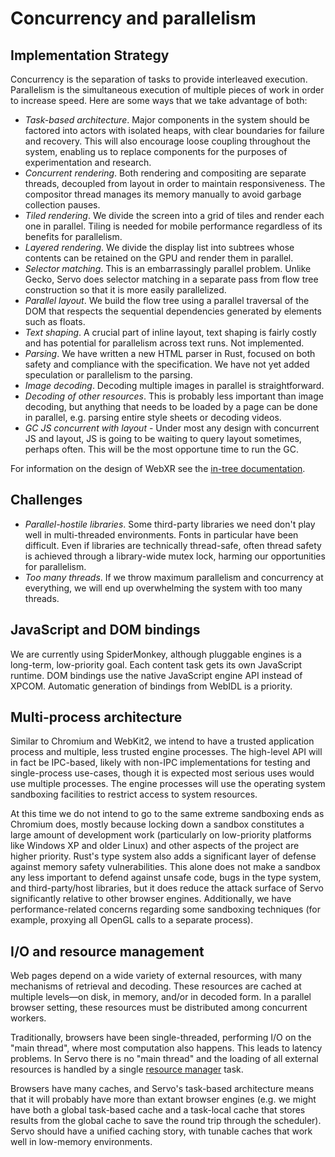 <!-- TODO: needs copyediting -->

# Concurrency and parallelism

## Implementation Strategy

Concurrency is the separation of tasks to provide interleaved execution.
Parallelism is the simultaneous execution of multiple pieces of work in order to increase speed.
Here are some ways that we take advantage of both:

* _Task-based architecture_.
  Major components in the system should be factored into actors with isolated heaps, with clear boundaries for failure and recovery.
  This will also encourage loose coupling throughout the system, enabling us to replace components for the purposes of experimentation and research.
* _Concurrent rendering_.
  Both rendering and compositing are separate threads, decoupled from layout in order to maintain responsiveness.
  The compositor thread manages its memory manually to avoid garbage collection pauses.
* _Tiled rendering_.
  We divide the screen into a grid of tiles and render each one in parallel.
  Tiling is needed for mobile performance regardless of its benefits for parallelism.
* _Layered rendering_.
  We divide the display list into subtrees whose contents can be retained on the GPU and render them in parallel.
* _Selector matching_.
  This is an embarrassingly parallel problem.
  Unlike Gecko, Servo does selector matching in a separate pass from flow tree construction so that it is more easily parallelized.
* _Parallel layout_.
  We build the flow tree using a parallel traversal of the DOM that respects the sequential dependencies generated by elements such as floats.
* _Text shaping_.
  A crucial part of inline layout, text shaping is fairly costly and has potential for parallelism across text runs.
  Not implemented.
* _Parsing_.
  We have written a new HTML parser in Rust, focused on both safety and compliance with the specification.
  We have not yet added speculation or parallelism to the parsing.
* _Image decoding_.
  Decoding multiple images in parallel is straightforward.
* _Decoding of other resources_.
  This is probably less important than image decoding, but anything that needs to be loaded by a page can be done in parallel, e.g. parsing entire style sheets or decoding videos.
* _GC JS concurrent with layout_ - Under most any design with concurrent JS and layout, JS is going to be waiting to query layout sometimes, perhaps often.
  This will be the most opportune time to run the GC.

For information on the design of WebXR see the [in-tree documentation](https://github.com/servo/servo/blob/main/docs/components/webxr.md).

## Challenges

* _Parallel-hostile libraries_.
  Some third-party libraries we need don't play well in multi-threaded environments.
  Fonts in particular have been difficult.
  Even if libraries are technically thread-safe, often thread safety is achieved through a library-wide mutex lock, harming our opportunities for parallelism.
* _Too many threads_.
  If we throw maximum parallelism and concurrency at everything, we will end up overwhelming the system with too many threads.

## JavaScript and DOM bindings

We are currently using SpiderMonkey, although pluggable engines is a long-term, low-priority goal.
Each content task gets its own JavaScript runtime.
DOM bindings use the native JavaScript engine API instead of XPCOM.
Automatic generation of bindings from WebIDL is a priority.

## Multi-process architecture

Similar to Chromium and WebKit2, we intend to have a trusted application process and multiple, less trusted engine processes.
The high-level API will in fact be IPC-based, likely with non-IPC implementations for testing and single-process use-cases, though it is expected most serious uses would use multiple processes.
The engine processes will use the operating system sandboxing facilities to restrict access to system resources.

At this time we do not intend to go to the same extreme sandboxing ends as Chromium does, mostly because locking down a sandbox constitutes a large amount of development work (particularly on low-priority platforms like Windows XP and older Linux) and other aspects of the project are higher priority.
Rust's type system also adds a significant layer of defense against memory safety vulnerabilities.
This alone does not make a sandbox any less important to defend against unsafe code, bugs in the type system, and third-party/host libraries, but it does reduce the attack surface of Servo significantly relative to other browser engines.
Additionally, we have performance-related concerns regarding some sandboxing techniques (for example, proxying all OpenGL calls to a separate process).

## I/O and resource management

Web pages depend on a wide variety of external resources, with many mechanisms of retrieval and decoding.
These resources are cached at multiple levels—on disk, in memory, and/or in decoded form.
In a parallel browser setting, these resources must be distributed among concurrent workers.

Traditionally, browsers have been single-threaded, performing I/O on the "main thread", where most computation also happens.
This leads to latency problems.
In Servo there is no "main thread" and the loading of all external resources is handled by a single [resource manager] task.

[resource manager]: https://github.com/servo/servo/blob/master/components/net/resource_thread.rs

Browsers have many caches, and Servo's task-based architecture means that it will probably have more than extant browser engines (e.g. we might have both a global task-based cache and a task-local cache that stores results from the global cache to save the round trip through the scheduler).
Servo should have a unified caching story, with tunable caches that work well in low-memory environments.

